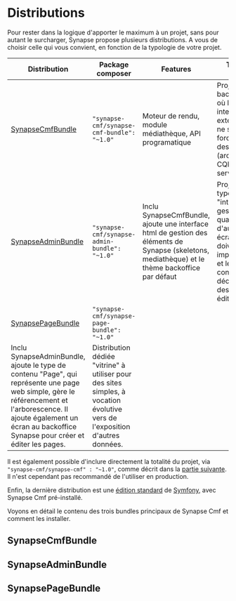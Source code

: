 # Distributions

Pour rester dans la logique d'apporter le maximum à un projet, sans pour autant le surcharger, Synapse propose plusieurs distributions.
A vous de choisir celle qui vous convient, en fonction de la typologie de votre projet.

| Distribution | Package composer | Features | Type de projet |
| -------------| ---------------- | -------- | -------------- |
| [SynapseCmfBundle](https://github.com/synapse-cmf/SynapseCmfBundle) | `"synapse-cmf/synapse-cmf-bundle": "~1.0"` | Moteur de rendu, module médiathèque, API programatique | Projet sans back office, où les interfaces extérieures ne sont pas forcément des écrans (architectures CQRS, web services, ...) |
| [SynapseAdminBundle](https://github.com/synapse-cmf/SynapseAdminBundle) | `"synapse-cmf/synapse-admin-bundle": "~1.0"` | Inclu SynapseCmfBundle, ajoute une interface html de gestion des éléments de Synapse (skeletons, mediathèque) et le thème backoffice par défaut | Projet de type "interface de gestion", quand d'autres écrans doivent être implémentés, et les contenus décorés par des éditorialistes. |
| [SynapsePageBundle](https://github.com/synapse-cmf/SynapsePageBundle) | `"synapse-cmf/synapse-page-bundle": "~1.0"` |
Inclu SynapseAdminBundle, ajoute le type de contenu "Page", qui représente une page web simple, gère le référencement et l'arborescence. Il ajoute également un écran au backoffice Synapse pour créer et éditer les pages. | Distribution dédiée "vitrine" à utiliser pour des sites simples, à vocation évolutive vers de l'exposition d'autres données. |

Il est également possible d'inclure directement la totalité du projet, via `"synapse-cmf/synapse-cmf" : "~1.0"`, comme décrit dans la [partie suivante](2_projet_complet.md). Il n'est cependant pas recommandé de l'utiliser en production.

Enfin, la dernière distribution est une [édition standard](3_edition_standard.md) de [Symfony](https://github.com/symfony/symfony-standard), avec Synapse Cmf pré-installé.

Voyons en détail le contenu des trois bundles principaux de Synapse Cmf et comment les installer.

## SynapseCmfBundle

## SynapseAdminBundle

## SynapsePageBundle

